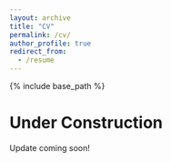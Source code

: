 ```yaml
---
layout: archive
title: "CV"
permalink: /cv/
author_profile: true
redirect_from:
  - /resume
---
```


{% include base_path %}

Under Construction
======
Update coming soon!
